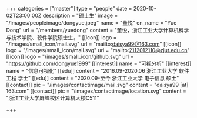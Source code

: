 +++
categories = ["master"]
type = "people"
date = 2020-10-02T23:00:00Z
description = "硕士生"
image = "/images/peopleimage/dongyue.jpeg"
name = "董悦"
en_name = "Yue Dong"
url = "/members/yuedong"
content = "董悦，浙江工业大学计算机科学与技术学院、软件学院硕士生。"
[[icon]]
logo = "/images/small_icon/mail.svg"
url = "mailto:daisya99@163.com"
[[icon]]
logo = "/images/small_icon/mail.svg"
url = "mailto:2112012110@zjut.edu.cn"
[[icon]]
logo = "/images/small_icon/github.svg"
url = "https://github.com/dongyue1999"
[[interest]]
name = "可视分析"
[[interest]]
name = "信息可视化"
[[edu]]
content = "2016.09-2020.06 浙江工业大学 软件工程 学士"
[[edu]]
content = "2020.09-至今 浙江工业大学 电子信息 硕士"
[[contact]]
pic = "/images/contactimage/mail.svg"
content = "daisya99 [at] 163.com"
[[contact]]
pic = "/images/contactimage/location.svg"
content = "浙江工业大学屏峰校区计算机大楼C511"

+++